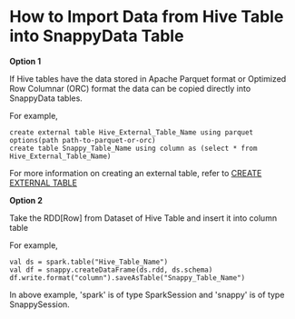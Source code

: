 # How to Import Data from Hive Table into SnappyData Table

**Option 1** 

If Hive tables have the data stored in Apache Parquet format or Optimized Row Columnar (ORC) format the data can be copied directly into SnappyData tables.

For example,
```
create external table Hive_External_Table_Name using parquet options(path path-to-parquet-or-orc)
create table Snappy_Table_Name using column as (select * from Hive_External_Table_Name)
```
For more information on creating an external table, refer to [CREATE EXTERNAL TABLE](../reference/sql_reference/create-external-table.md)

**Option 2**

Take the RDD[Row] from Dataset of Hive Table and insert it into column table

For example,
```
val ds = spark.table("Hive_Table_Name")
val df = snappy.createDataFrame(ds.rdd, ds.schema)
df.write.format("column").saveAsTable("Snappy_Table_Name")
```

In above example, 'spark' is of type SparkSession and 'snappy' is of type SnappySession.